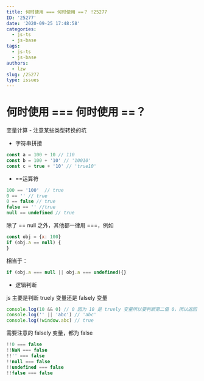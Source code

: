 ```yaml
---
title: 何时使用 === 何时使用 ==？ !25277
ID: '25277'
date: '2020-09-25 17:48:58'
categories:
  - js-ts
  - js-base
tags:
  - js-ts
  - js-base
authors:
  - lzw
slug: /25277
type: issues
---
```


# 何时使用 === 何时使用 ==？

变量计算 - 注意某些类型转换的坑

- 字符串拼接

``` js 
const a = 100 + 10 // 110
const b = 100 + '10' // '10010'
const c = true + '10' // 'true10'
```

- \==运算符

``` js 
100 == '100'  // true
0 == '' // true
0 == false // true
false == '' //true
null == undefined // true
```

除了 == null 之外，其他都一律用 ===，例如

``` js 
const obj = {x: 100}
if (obj.a == null) {
}
```

相当于：

``` js 
if (obj.a === null || obj.a === undefined){}
```

- 逻辑判断

js 主要是判断 truely 变量还是 falsely 变量

``` js 
console.log(10 && 0) // 0 因为 10 是 truely 变量所以要判断第二值 0，所以返回 0
console.log('' || 'abc') // 'abc'
console.log(!window.abc) // true
```

需要注意的 falsely 变量，都为 false

``` js 
!!0 === false
!!NaN === false
!!'' === false
!!null === false
!!undefined === false
!!false === false
```
 
 
 
 
 
 
 
 
 
 
 
 
 
 
 
 
 
 
 
 
 
 
 
 
 
